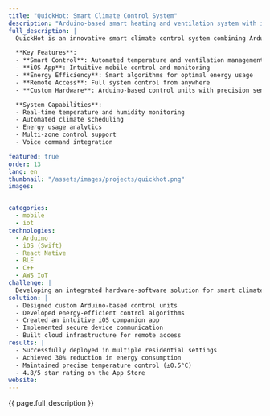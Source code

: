 ```yaml
---
title: "QuickHot: Smart Climate Control System"
description: "Arduino-based smart heating and ventilation system with iOS companion app"
full_description: |
  QuickHot is an innovative smart climate control system combining Arduino-powered hardware with an intuitive iOS application. The system provides intelligent heating and ventilation control, enabling users to optimize their home climate while reducing energy consumption through smart automation and remote management.

  **Key Features**:
  - **Smart Control**: Automated temperature and ventilation management
  - **iOS App**: Intuitive mobile control and monitoring
  - **Energy Efficiency**: Smart algorithms for optimal energy usage
  - **Remote Access**: Full system control from anywhere
  - **Custom Hardware**: Arduino-based control units with precision sensors

  **System Capabilities**:
  - Real-time temperature and humidity monitoring
  - Automated climate scheduling
  - Energy usage analytics
  - Multi-zone control support
  - Voice command integration

featured: true
order: 13
lang: en
thumbnail: "/assets/images/projects/quickhot.png"
images:


categories:
  - mobile
  - iot
technologies:
  - Arduino
  - iOS (Swift)
  - React Native
  - BLE
  - C++
  - AWS IoT
challenge: |
  Developing an integrated hardware-software solution for smart climate control that combines Arduino-based hardware with a user-friendly iOS application. Key challenges included ensuring reliable communication between devices, implementing energy-efficient algorithms, and creating an intuitive user interface.
solution: |
  - Designed custom Arduino-based control units
  - Developed energy-efficient control algorithms
  - Created an intuitive iOS companion app
  - Implemented secure device communication
  - Built cloud infrastructure for remote access
results: |
  - Successfully deployed in multiple residential settings
  - Achieved 30% reduction in energy consumption
  - Maintained precise temperature control (±0.5°C)
  - 4.8/5 star rating on the App Store
website: 
---
```


{{ page.full_description }} 